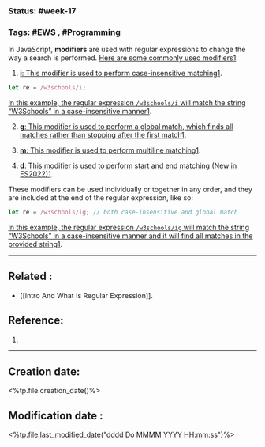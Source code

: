 
### Status: #week-17

### Tags: #EWS  , #Programming 


In JavaScript, **modifiers** are used with regular expressions to change the way a search is performed. [Here are some commonly used modifiers](https://www.w3schools.com/js/js_regexp.asp)[1](https://www.w3schools.com/js/js_regexp.asp):

1. [**i**: This modifier is used to perform case-insensitive matching](https://www.w3schools.com/js/js_regexp.asp)[1](https://www.w3schools.com/js/js_regexp.asp).

```javascript
let re = /w3schools/i;
```

[In this example, the regular expression `/w3schools/i` will match the string “W3Schools” in a case-insensitive manner](https://www.w3schools.com/js/js_regexp.asp)[1](https://www.w3schools.com/js/js_regexp.asp).

2. [**g**: This modifier is used to perform a global match, which finds all matches rather than stopping after the first match](https://www.w3schools.com/js/js_regexp.asp)[1](https://www.w3schools.com/js/js_regexp.asp).
    
3. [**m**: This modifier is used to perform multiline matching](https://www.w3schools.com/js/js_regexp.asp)[1](https://www.w3schools.com/js/js_regexp.asp).
    
4. [**d**: This modifier is used to perform start and end matching (New in ES2022)](https://www.w3schools.com/js/js_regexp.asp)[1](https://www.w3schools.com/js/js_regexp.asp).
    

These modifiers can be used individually or together in any order, and they are included at the end of the regular expression, like so:

```javascript
let re = /w3schools/ig; // both case-insensitive and global match
```

[In this example, the regular expression `/w3schools/ig` will match the string “W3Schools” in a case-insensitive manner and it will find all matches in the provided string](https://www.w3schools.com/js/js_regexp.asp)[1](https://www.w3schools.com/js/js_regexp.asp).

______________________________________________________________________


## Related : 

- [[Intro And What Is Regular Expression]].

## Reference: 

1.  


---

  ## Creation date: 
  
  <%tp.file.creation_date()%> 
  
  
   ## Modification date :
   
   <%tp.file.last_modified_date("dddd Do MMMM YYYY HH:mm:ss")%>